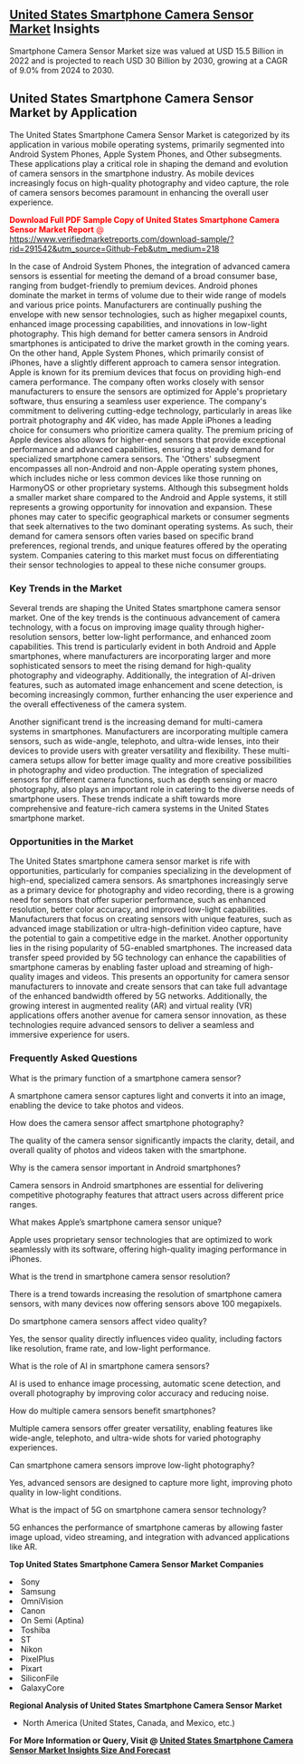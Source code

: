 <h2><a href="https://www.verifiedmarketreports.com/download-sample/?rid=291542&amp;utm_source=Github-Feb&amp;utm_medium=218" target="_blank">United States Smartphone Camera Sensor Market</a> Insights</h2><p>Smartphone Camera Sensor Market size was valued at USD 15.5 Billion in 2022 and is projected to reach USD 30 Billion by 2030, growing at a CAGR of 9.0% from 2024 to 2030.</p><p> <h2>United States Smartphone Camera Sensor Market by Application</h2> <p>The United States Smartphone Camera Sensor Market is categorized by its application in various mobile operating systems, primarily segmented into Android System Phones, Apple System Phones, and Other subsegments. These applications play a critical role in shaping the demand and evolution of camera sensors in the smartphone industry. As mobile devices increasingly focus on high-quality photography and video capture, the role of camera sensors becomes paramount in enhancing the overall user experience. <p><span class=""><span style="color: #ff0000;"><strong>Download Full PDF Sample Copy of United States Smartphone Camera Sensor Market Report</strong> @ </span><a href="https://www.verifiedmarketreports.com/download-sample/?rid=291542&amp;utm_source=Github-Feb&amp;utm_medium=218" target="_blank">https://www.verifiedmarketreports.com/download-sample/?rid=291542&amp;utm_source=Github-Feb&amp;utm_medium=218</a></span></p> In the case of Android System Phones, the integration of advanced camera sensors is essential for meeting the demand of a broad consumer base, ranging from budget-friendly to premium devices. Android phones dominate the market in terms of volume due to their wide range of models and various price points. Manufacturers are continually pushing the envelope with new sensor technologies, such as higher megapixel counts, enhanced image processing capabilities, and innovations in low-light photography. This high demand for better camera sensors in Android smartphones is anticipated to drive the market growth in the coming years. On the other hand, Apple System Phones, which primarily consist of iPhones, have a slightly different approach to camera sensor integration. Apple is known for its premium devices that focus on providing high-end camera performance. The company often works closely with sensor manufacturers to ensure the sensors are optimized for Apple's proprietary software, thus ensuring a seamless user experience. The company's commitment to delivering cutting-edge technology, particularly in areas like portrait photography and 4K video, has made Apple iPhones a leading choice for consumers who prioritize camera quality. The premium pricing of Apple devices also allows for higher-end sensors that provide exceptional performance and advanced capabilities, ensuring a steady demand for specialized smartphone camera sensors. The 'Others' subsegment encompasses all non-Android and non-Apple operating system phones, which includes niche or less common devices like those running on HarmonyOS or other proprietary systems. Although this subsegment holds a smaller market share compared to the Android and Apple systems, it still represents a growing opportunity for innovation and expansion. These phones may cater to specific geographical markets or consumer segments that seek alternatives to the two dominant operating systems. As such, their demand for camera sensors often varies based on specific brand preferences, regional trends, and unique features offered by the operating system. Companies catering to this market must focus on differentiating their sensor technologies to appeal to these niche consumer groups. <h3>Key Trends in the Market</h3> <p>Several trends are shaping the United States smartphone camera sensor market. One of the key trends is the continuous advancement of camera technology, with a focus on improving image quality through higher-resolution sensors, better low-light performance, and enhanced zoom capabilities. This trend is particularly evident in both Android and Apple smartphones, where manufacturers are incorporating larger and more sophisticated sensors to meet the rising demand for high-quality photography and videography. Additionally, the integration of AI-driven features, such as automated image enhancement and scene detection, is becoming increasingly common, further enhancing the user experience and the overall effectiveness of the camera system.</p> <p>Another significant trend is the increasing demand for multi-camera systems in smartphones. Manufacturers are incorporating multiple camera sensors, such as wide-angle, telephoto, and ultra-wide lenses, into their devices to provide users with greater versatility and flexibility. These multi-camera setups allow for better image quality and more creative possibilities in photography and video production. The integration of specialized sensors for different camera functions, such as depth sensing or macro photography, also plays an important role in catering to the diverse needs of smartphone users. These trends indicate a shift towards more comprehensive and feature-rich camera systems in the United States smartphone market.</p> <h3>Opportunities in the Market</h3> <p>The United States smartphone camera sensor market is rife with opportunities, particularly for companies specializing in the development of high-end, specialized camera sensors. As smartphones increasingly serve as a primary device for photography and video recording, there is a growing need for sensors that offer superior performance, such as enhanced resolution, better color accuracy, and improved low-light capabilities. Manufacturers that focus on creating sensors with unique features, such as advanced image stabilization or ultra-high-definition video capture, have the potential to gain a competitive edge in the market. Another opportunity lies in the rising popularity of 5G-enabled smartphones. The increased data transfer speed provided by 5G technology can enhance the capabilities of smartphone cameras by enabling faster upload and streaming of high-quality images and videos. This presents an opportunity for camera sensor manufacturers to innovate and create sensors that can take full advantage of the enhanced bandwidth offered by 5G networks. Additionally, the growing interest in augmented reality (AR) and virtual reality (VR) applications offers another avenue for camera sensor innovation, as these technologies require advanced sensors to deliver a seamless and immersive experience for users.</p> <h3>Frequently Asked Questions</h3> <p>What is the primary function of a smartphone camera sensor?</p> <p>A smartphone camera sensor captures light and converts it into an image, enabling the device to take photos and videos.</p> <p>How does the camera sensor affect smartphone photography?</p> <p>The quality of the camera sensor significantly impacts the clarity, detail, and overall quality of photos and videos taken with the smartphone.</p> <p>Why is the camera sensor important in Android smartphones?</p> <p>Camera sensors in Android smartphones are essential for delivering competitive photography features that attract users across different price ranges.</p> <p>What makes Apple’s smartphone camera sensor unique?</p> <p>Apple uses proprietary sensor technologies that are optimized to work seamlessly with its software, offering high-quality imaging performance in iPhones.</p> <p>What is the trend in smartphone camera sensor resolution?</p> <p>There is a trend towards increasing the resolution of smartphone camera sensors, with many devices now offering sensors above 100 megapixels.</p> <p>Do smartphone camera sensors affect video quality?</p> <p>Yes, the sensor quality directly influences video quality, including factors like resolution, frame rate, and low-light performance.</p> <p>What is the role of AI in smartphone camera sensors?</p> <p>AI is used to enhance image processing, automatic scene detection, and overall photography by improving color accuracy and reducing noise.</p> <p>How do multiple camera sensors benefit smartphones?</p> <p>Multiple camera sensors offer greater versatility, enabling features like wide-angle, telephoto, and ultra-wide shots for varied photography experiences.</p> <p>Can smartphone camera sensors improve low-light photography?</p> <p>Yes, advanced sensors are designed to capture more light, improving photo quality in low-light conditions.</p> <p>What is the impact of 5G on smartphone camera sensor technology?</p> <p>5G enhances the performance of smartphone cameras by allowing faster image upload, video streaming, and integration with advanced applications like AR.</p> </p><p><strong>Top United States Smartphone Camera Sensor Market Companies</strong></p><div data-test-id=""><p><li>Sony</li><li> Samsung</li><li> OmniVision</li><li> Canon</li><li> On Semi (Aptina)</li><li> Toshiba</li><li> ST</li><li> Nikon</li><li> PixelPlus</li><li> Pixart</li><li> SiliconFile</li><li> GalaxyCore</li></p><div><strong>Regional Analysis of&nbsp;United States Smartphone Camera Sensor Market</strong></div><ul><li dir="ltr"><p dir="ltr">North America&nbsp;(United States, Canada, and Mexico, etc.)</p></li></ul><p><strong>For More Information or Query, Visit @&nbsp;</strong><strong><a href="https://www.verifiedmarketreports.com/product/smartphone-camera-sensor-market/?utm_source=Github-Feb&amp;utm_medium=218" target="_blank">United States Smartphone Camera Sensor Market Insights Size And Forecast</a></strong></p></div>
